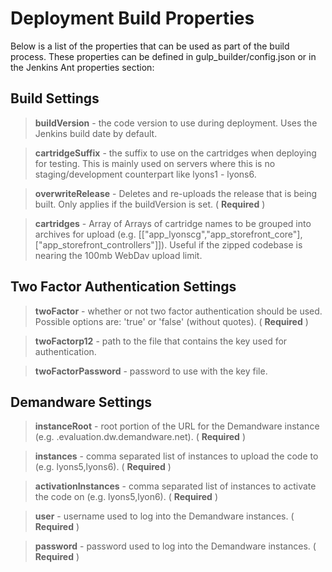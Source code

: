 # Deployment Build Properties

Below is a list of the properties that can be used as part of the build process. These properties can be defined in gulp_builder/config.json or in the Jenkins Ant properties section:

## Build Settings

> **buildVersion** - the code version to use during deployment. Uses the Jenkins build date by default.

> **cartridgeSuffix** - the suffix to use on the cartridges when deploying for testing. This is mainly used on servers where this is no staging/development counterpart like lyons1 - lyons6.

> **overwriteRelease** - Deletes and re-uploads the release that is being built. Only applies if the buildVersion is set. ( **Required** )

> **cartridges** - Array of Arrays of cartridge names to be grouped into archives for upload (e.g. [["app_lyonscg","app_storefront_core"],["app_storefront_controllers"]]). Useful if the zipped codebase is nearing the 100mb WebDav upload limit.

## Two Factor Authentication Settings

> **twoFactor** - whether or not two factor authentication should be used. Possible options are: 'true' or 'false' (without quotes). ( **Required** )

> **twoFactorp12** - path to the file that contains the key used for authentication.

> **twoFactorPassword** - password to use with the key file.

## Demandware Settings

> **instanceRoot** - root portion of the URL for the Demandware instance (e.g. .evaluation.dw.demandware.net). ( **Required** )

> **instances** - comma separated list of instances to upload the code to (e.g. lyons5,lyons6). ( **Required** )

> **activationInstances** - comma separated list of instances to activate the code on (e.g. lyons5,lyon6). ( **Required** )

> **user** - username used to log into the Demandware instances. ( **Required** )

> **password** - password used to log into the Demandware instances. ( **Required** )
